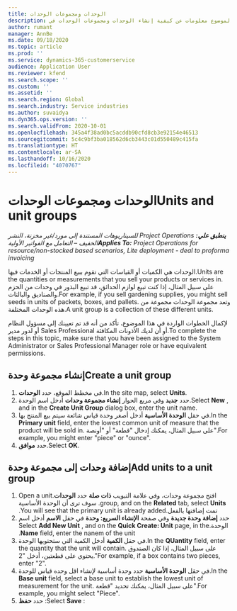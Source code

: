 ```yaml
---
title: الوحدات ومجموعات الوحدات
description: يقدم هذا الموضوع معلومات عن كيفية إنشاء الوحدات ومجموعات الوحدات في Dynamics 365 Project Operations.
author: rumant
manager: AnnBe
ms.date: 09/18/2020
ms.topic: article
ms.prod: ''
ms.service: dynamics-365-customerservice
audience: Application User
ms.reviewer: kfend
ms.search.scope: ''
ms.custom: ''
ms.assetid: ''
ms.search.region: Global
ms.search.industry: Service industries
ms.author: suvaidya
ms.dyn365.ops.version: ''
ms.search.validFrom: 2020-10-01
ms.openlocfilehash: 345a4f38ad0bc5acddb90cfd8cb3e92154e46513
ms.sourcegitcommit: 5c4c9bf3ba018562d6cb3443c01d550489c415fa
ms.translationtype: HT
ms.contentlocale: ar-SA
ms.lasthandoff: 10/16/2020
ms.locfileid: "4070767"
---
```

# <a name="units-and-unit-groups"></a><span data-ttu-id="607a1-103">الوحدات ومجموعات الوحدات</span><span class="sxs-lookup"><span data-stu-id="607a1-103">Units and unit groups</span></span>

<span data-ttu-id="607a1-104">_**ينطبق علي:** ‏‫Project Operations للسيناريوهات المستندة إلى مورد/غير مخزنة‬، ‏‫النشر الخفيف – التعامل مع الفواتير الأولية‬_</span><span class="sxs-lookup"><span data-stu-id="607a1-104">_**Applies To:** Project Operations for resource/non-stocked based scenarios, Lite deployment - deal to proforma invoicing_</span></span>

<span data-ttu-id="607a1-105">الوحدات هي الكميات أو القياسات التي تقوم ببيع المنتجات أو الخدمات فيها.</span><span class="sxs-lookup"><span data-stu-id="607a1-105">Units are the quantities or measurements that you sell your products or services in.</span></span> <span data-ttu-id="607a1-106">على سبيل المثال، إذا كنت تبيع لوازم الحدائق، قد تبيع البذور في وحدات من الحزم والصناديق والبالتات.</span><span class="sxs-lookup"><span data-stu-id="607a1-106">For example, if you sell gardening supplies, you might sell seeds in units of packets, boxes, and pallets.</span></span> <span data-ttu-id="607a1-107">وتعد مجموعة الوحدات مجموعة من هذه الوحدات المختلفة.</span><span class="sxs-lookup"><span data-stu-id="607a1-107">A unit group is a collection of these different units.</span></span>

<span data-ttu-id="607a1-108">لإكمال الخطوات الواردة في هذا الموضوع، تأكد من أنه قد تم تعيينك إلى مسؤول النظام أو لدور مدير Sales Professional أو أن لديك الأذونات المكافئة.</span><span class="sxs-lookup"><span data-stu-id="607a1-108">To complete the steps in this topic, make sure that you have been assigned to the System Administrator or Sales Professional Manager role or have equivalent permissions.</span></span>

## <a name="create-a-unit-group"></a><span data-ttu-id="607a1-109">إنشاء مجموعة وحدة</span><span class="sxs-lookup"><span data-stu-id="607a1-109">Create a unit group</span></span>

1. <span data-ttu-id="607a1-110">في مخطط الموقع، حدد **الوحدات**.</span><span class="sxs-lookup"><span data-stu-id="607a1-110">In the site map, select **Units**.</span></span>
2. <span data-ttu-id="607a1-111">حدد **جديد** وفي مربع الحوار **إنشاء مجموعة وحدات** أدخل اسم الوحدة.</span><span class="sxs-lookup"><span data-stu-id="607a1-111">Select **New** , and in the **Create Unit Group** dialog box, enter the unit name.</span></span>
3. <span data-ttu-id="607a1-112">في حقل **‏‫الوحدة الأساسية‬** أدخل أصغر وحدة قياس شائعة سيتم بيع المنتج بها.</span><span class="sxs-lookup"><span data-stu-id="607a1-112">In the **Primary unit** field, enter the lowest common unit of measure that the product will be sold in.</span></span> <span data-ttu-id="607a1-113">على سبيل المثال، يمكنك إدخال "قطعة" أو "أونصة".</span><span class="sxs-lookup"><span data-stu-id="607a1-113">For example, you might enter "piece" or "ounce".</span></span>
4. <span data-ttu-id="607a1-114">حدد **موافق**.</span><span class="sxs-lookup"><span data-stu-id="607a1-114">Select **OK**.</span></span>

## <a name="add-units-to-a-unit-group"></a><span data-ttu-id="607a1-115">إضافة وحدات إلى مجموعة وحدة</span><span class="sxs-lookup"><span data-stu-id="607a1-115">Add units to a unit group</span></span>

1. <span data-ttu-id="607a1-116">افتح مجموعة وحدات، وفي علامة التبويب **ذات صلة‬‏‫** حدد **الوحدات**.</span><span class="sxs-lookup"><span data-stu-id="607a1-116">Open a unit group, and on the **Related** tab, select **Units**.</span></span> <span data-ttu-id="607a1-117">سوف ترى أن الوحدة الأساسية تمت إضافتها بالفعل.</span><span class="sxs-lookup"><span data-stu-id="607a1-117">You will see that the primary unit is already added.</span></span>
2. <span data-ttu-id="607a1-118">حدد **إضافة وحدة جديدة** وفي صفحة **الإنشاء السريع: وحدة‬‏‫** في حقل **الاسم** أدخل اسم الوحدة.</span><span class="sxs-lookup"><span data-stu-id="607a1-118">Select **Add New Unit** , and on the **Quick Create: Unit** page, in the **Name** field, enter the nanem of the unit.</span></span>
3. <span data-ttu-id="607a1-119">في حقل **الكمية** أدخل الكمية التي ستحتويها الوحدة.</span><span class="sxs-lookup"><span data-stu-id="607a1-119">In the **QUantity** field, enter the quantity that the unit will contain.</span></span> <span data-ttu-id="607a1-120">على سبيل المثال، إذا كان الصندوق يحتوي على قطعتين، أدخل "2."</span><span class="sxs-lookup"><span data-stu-id="607a1-120">For example, if a box contains two pieces, enter "2".</span></span> 
4. <span data-ttu-id="607a1-121">في حقل **‏‫الوحدة الأساسية‬** حدد وحدة أساسية لإنشاء اقل وحده قياس للوحدة.</span><span class="sxs-lookup"><span data-stu-id="607a1-121">In the **Base unit** field, select a base unit to establish the lowest unit of measurement for the unit.</span></span> <span data-ttu-id="607a1-122">على سبيل المثال، يمكنك تحديد "قطعة".</span><span class="sxs-lookup"><span data-stu-id="607a1-122">For example, you might select "Piece".</span></span>
5. <span data-ttu-id="607a1-123">حدد **حفظ** :</span><span class="sxs-lookup"><span data-stu-id="607a1-123">Select **Save** :</span></span>

